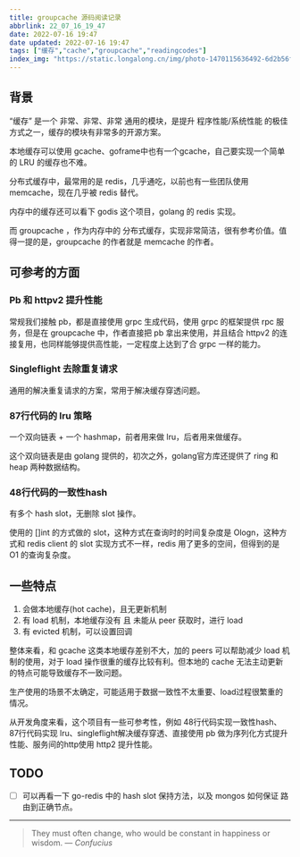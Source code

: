 ```yaml
---
title: groupcache 源码阅读记录
abbrlink: 22_07_16_19_47
date: 2022-07-16 19:47
date updated: 2022-07-16 19:47
tags: ["缓存","cache","groupcache","readingcodes"]
index_img: "https://static.longalong.cn/img/photo-1470115636492-6d2b56f9146d"
---
```

## 背景

“缓存” 是一个 非常、非常、非常 通用的模块，是提升 程序性能/系统性能 的极佳方式之一，缓存的模块有非常多的开源方案。

本地缓存可以使用 gcache、goframe中也有一个gcache，自己要实现一个简单的 LRU 的缓存也不难。

分布式缓存中，最常用的是 redis，几乎通吃，以前也有一些团队使用 memcache，现在几乎被 redis 替代。

内存中的缓存还可以看下 godis 这个项目，golang 的 redis 实现。

而 groupcache ，作为内存中的 分布式缓存，实现非常简洁，很有参考价值。值得一提的是，groupcache 的作者就是 memcache 的作者。

## 可参考的方面

### Pb 和 httpv2 提升性能

常规我们接触 pb，都是直接使用 grpc 生成代码，使用 grpc 的框架提供 rpc 服务，但是在 groupcache 中，作者直接把 pb 拿出来使用，并且结合 httpv2 的连接复用，也同样能够提供高性能，一定程度上达到了合 grpc 一样的能力。

### Singleflight 去除重复请求

通用的解决重复请求的方案，常用于解决缓存穿透问题。

### 87行代码的 lru 策略

一个双向链表 + 一个 hashmap，前者用来做 lru，后者用来做缓存。

这个双向链表是由 golang 提供的，初次之外，golang官方库还提供了 ring 和 heap 两种数据结构。

### 48行代码的一致性hash

有多个 hash slot，无删除 slot 操作。

使用的 []int 的方式做的 slot，这种方式在查询时的时间复杂度是 Ologn，这种方式和 redis client 的 slot 实现方式不一样，redis 用了更多的空间，但得到的是 O1 的查询复杂度。

## 一些特点

1.  会做本地缓存(hot cache)，且无更新机制
2.  有 load 机制，本地缓存没有 且 未能从 peer 获取时，进行 load
3.  有 evicted 机制，可以设置回调

整体来看，和 gcache 这类本地缓存差别不大，加的 peers 可以帮助减少 load 机制的使用，对于 load 操作很重的缓存比较有利。但本地的 cache 无法主动更新的特点可能导致缓存不一致问题。

生产使用的场景不太确定，可能适用于数据一致性不太重要、load过程很繁重的情况。

从开发角度来看，这个项目有一些可参考性，例如 48行代码实现一致性hash、87行代码实现 lru、singleflight解决缓存穿透、直接使用 pb 做为序列化方式提升性能、服务间的http使用 http2 提升性能。

## TODO

- [ ] 可以再看一下 go-redis 中的 hash slot 保持方法，以及 mongos 如何保证 路由到正确节点。






---
> They must often change, who would be constant in happiness or wisdom.
> — <cite>Confucius</cite>